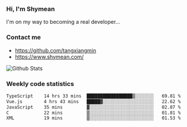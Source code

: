 ### Hi, I'm Shymean

I'm on my way to becoming a real developer...

### Contact me

- <https://github.com/tangxiangmin>
- <https://www.shymean.com/>

![Github Stats](https://github-readme-stats.vercel.app/api?username=tangxiangmin&show_icons=true&theme=dark)


###  Weekly code statistics

<!--START_SECTION:waka-->

```txt
TypeScript    14 hrs 33 mins  █████████████████▒░░░░░░░   69.81 %
Vue.js        4 hrs 43 mins   █████▓░░░░░░░░░░░░░░░░░░░   22.62 %
JavaScript    35 mins         ▓░░░░░░░░░░░░░░░░░░░░░░░░   02.87 %
C             22 mins         ▒░░░░░░░░░░░░░░░░░░░░░░░░   01.81 %
XML           19 mins         ▒░░░░░░░░░░░░░░░░░░░░░░░░   01.53 %
```

<!--END_SECTION:waka-->